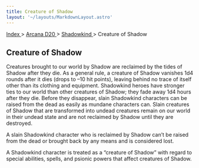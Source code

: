 ```yaml
---
title: Creature of Shadow
layout: '~/layouts/MarkdownLayout.astro'
---
```


[ Index ](/) > [ Arcana D20 ](/arcana.d20.srd) > [ Shadowkind ](/arcana.d20.srd/shadowkind) > Creature of Shadow

##  Creature of Shadow

Creatures brought to our world by Shadow are reclaimed by the tides of Shadow
after they die. As a general rule, a creature of Shadow vanishes 1d4 rounds
after it dies (drops to –10 hit points), leaving behind no trace of itself
other than its clothing and equipment. Shadowkind heroes have stronger ties to
our world than other creatures of Shadow; they fade away 1d4 hours after they
die. Before they disappear, slain Shadowkind characters can be raised from the
dead as easily as mundane characters can. Slain creatures of Shadow that are
transformed into undead creatures remain on our world in their undead state
and are not reclaimed by Shadow until they are destroyed.

A slain Shadowkind character who is reclaimed by Shadow can’t be raised from
the dead or brought back by any means and is considered lost.

A Shadowkind character is treated as a “creature of Shadow” with regard to
special abilities, spells, and psionic powers that affect creatures of Shadow.

